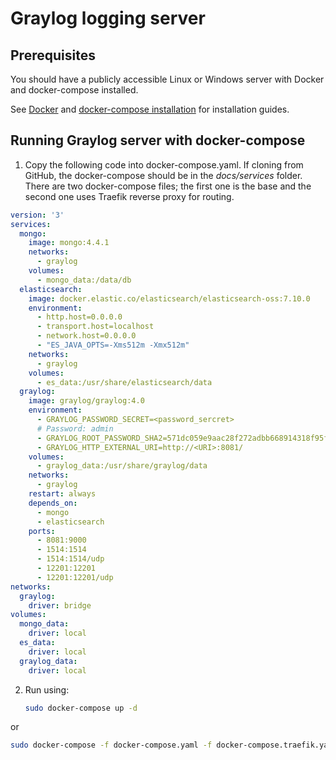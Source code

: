 # Graylog logging server

## Prerequisites

You should have a publicly accessible Linux or Windows server with Docker and docker-compose installed.

See [Docker](https://docs.docker.com/engine/install/)
and [docker-compose installation](https://docs.docker.com/compose/install/)
for installation guides.

## Running Graylog server with docker-compose

1. Copy the following code into docker-compose.yaml. If cloning from GitHub, the docker-compose should be in the
   _docs/services_ folder. There are two docker-compose files; the first one is the base and the second one uses Traefik
   reverse proxy for routing.

```yaml
version: '3'
services:
  mongo:
    image: mongo:4.4.1
    networks:
      - graylog
    volumes:
      - mongo_data:/data/db
  elasticsearch:
    image: docker.elastic.co/elasticsearch/elasticsearch-oss:7.10.0
    environment:
      - http.host=0.0.0.0
      - transport.host=localhost
      - network.host=0.0.0.0
      - "ES_JAVA_OPTS=-Xms512m -Xmx512m"
    networks:
      - graylog
    volumes:
      - es_data:/usr/share/elasticsearch/data
  graylog:
    image: graylog/graylog:4.0
    environment:
      - GRAYLOG_PASSWORD_SECRET=<password_sercret>
      # Password: admin
      - GRAYLOG_ROOT_PASSWORD_SHA2=571dc059e9aac28f272adbb668914318f95f2a2e98cae34d807f54710f6da8dd
      - GRAYLOG_HTTP_EXTERNAL_URI=http://<URI>:8081/
    volumes:
      - graylog_data:/usr/share/graylog/data
    networks:
      - graylog
    restart: always
    depends_on:
      - mongo
      - elasticsearch
    ports:
      - 8081:9000
      - 1514:1514
      - 1514:1514/udp
      - 12201:12201
      - 12201:12201/udp
networks:
  graylog:
    driver: bridge
volumes:
  mongo_data:
    driver: local
  es_data:
    driver: local
  graylog_data:
    driver: local
```

2. Run using:
   
   ```bash
   sudo docker-compose up -d
   ```

or

   ```bash
   sudo docker-compose -f docker-compose.yaml -f docker-compose.traefik.yaml up -d
   ```